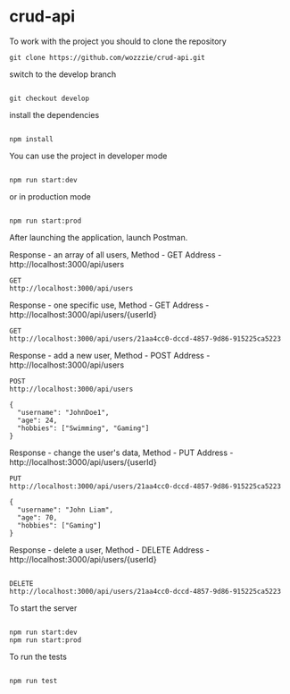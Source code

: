 # crud-api  
To work with the project you should to clone the repository

```
git clone https://github.com/wozzzie/crud-api.git
```

switch to the develop branch

```

git checkout develop

```

install the dependencies

```

npm install

```

You can use the project in developer mode

```

npm run start:dev

```
or in production mode

```

npm run start:prod

```


After launching the application, launch Postman.

Response - an array of all users,
Method - GET
Address - http://localhost:3000/api/users

```
GET
http://localhost:3000/api/users

```
Response - one specific use,
Method - GET
Address - http://localhost:3000/api/users/{userId}

```
GET
http://localhost:3000/api/users/21aa4cc0-dccd-4857-9d86-915225ca5223

```
Response - add a new user,
Method - POST
Address - http://localhost:3000/api/users

```
POST
http://localhost:3000/api/users

{
  "username": "JohnDoe1",
  "age": 24,
  "hobbies": ["Swimming", "Gaming"]
}

```

Response - change the user's data,
Method - PUT
Address - http://localhost:3000/api/users/{userId}

```
PUT
http://localhost:3000/api/users/21aa4cc0-dccd-4857-9d86-915225ca5223

{
  "username": "John Liam",
  "age": 70,
  "hobbies": ["Gaming"]
}

```
Response - delete a user,
Method - DELETE
Address - http://localhost:3000/api/users/{userId}

```

DELETE
http://localhost:3000/api/users/21aa4cc0-dccd-4857-9d86-915225ca5223

```

To start the server

```

npm run start:dev
npm run start:prod

```

To run the tests

```

npm run test

```


